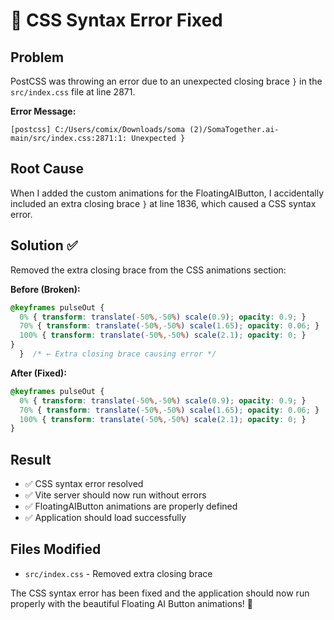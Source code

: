 # 🚨 CSS Syntax Error Fixed

## Problem
PostCSS was throwing an error due to an unexpected closing brace `}` in the `src/index.css` file at line 2871.

**Error Message:**
```
[postcss] C:/Users/comix/Downloads/soma (2)/SomaTogether.ai-main/src/index.css:2871:1: Unexpected }
```

## Root Cause
When I added the custom animations for the FloatingAIButton, I accidentally included an extra closing brace `}` at line 1836, which caused a CSS syntax error.

## Solution ✅
Removed the extra closing brace from the CSS animations section:

**Before (Broken):**
```css
@keyframes pulseOut {
  0% { transform: translate(-50%,-50%) scale(0.9); opacity: 0.9; }
  70% { transform: translate(-50%,-50%) scale(1.65); opacity: 0.06; }
  100% { transform: translate(-50%,-50%) scale(2.1); opacity: 0; }
}
  }  /* ← Extra closing brace causing error */
```

**After (Fixed):**
```css
@keyframes pulseOut {
  0% { transform: translate(-50%,-50%) scale(0.9); opacity: 0.9; }
  70% { transform: translate(-50%,-50%) scale(1.65); opacity: 0.06; }
  100% { transform: translate(-50%,-50%) scale(2.1); opacity: 0; }
}
```

## Result
- ✅ CSS syntax error resolved
- ✅ Vite server should now run without errors
- ✅ FloatingAIButton animations are properly defined
- ✅ Application should load successfully

## Files Modified
- `src/index.css` - Removed extra closing brace

The CSS syntax error has been fixed and the application should now run properly with the beautiful Floating AI Button animations! 🎉





